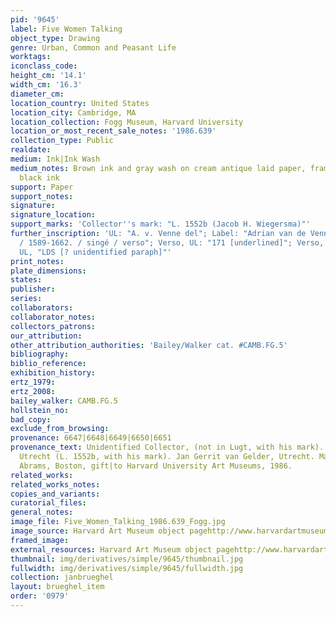 ```yaml
---
pid: '9645'
label: Five Women Talking
object_type: Drawing
genre: Urban, Common and Peasant Life
worktags:
iconclass_code:
height_cm: '14.1'
width_cm: '16.3'
diameter_cm:
location_country: United States
location_city: Cambridge, MA
location_collection: Fogg Museum, Harvard University
location_or_most_recent_sale_notes: '1986.639'
collection_type: Public
realdate:
medium: Ink|Ink Wash
medium_notes: Brown ink and gray wash on cream antique laid paper, framing line in
  black ink
support: Paper
support_notes:
signature:
signature_location:
support_marks: 'Collector''s mark: "L. 1552b (Jacob H. Wiegersma)"'
further_inscription: 'UL: "A. v. Venne del"; Label: "Adrian van de Venne [underlined]
  / 1589-1662. / singé / verso"; Verso, UL: "171 [underlined]"; Verso, UL: "D"; Verso,
  UL, "LDS [? unidentified paraph]"'
print_notes:
plate_dimensions:
states:
publisher:
series:
collaborators:
collaborator_notes:
collectors_patrons:
our_attribution:
other_attribution_authorities: 'Bailey/Walker cat. #CAMB.FG.5'
bibliography:
biblio_reference:
exhibition_history:
ertz_1979:
ertz_2008:
bailey_walker: CAMB.FG.5
hollstein_no:
bad_copy:
exclude_from_browsing:
provenance: 6647|6648|6649|6650|6651
provenance_text: Unidentified Collector, (not in Lugt, with his mark). Jacob H. Wiegersma,
  Utrecht (L. 1552b, with his mark). Jan Gerrit van Gelder, Utrecht. Maida and George
  Abrams, Boston, gift|to Harvard University Art Museums, 1986.
related_works:
related_works_notes:
copies_and_variants:
curatorial_files:
general_notes:
image_file: Five_Women_Talking_1986.639_Fogg.jpg
image_source: Harvard Art Museum object pagehttp://www.harvardartmuseums.org/collections/object/294417
framed_image:
external_resources: Harvard Art Museum object pagehttp://www.harvardartmuseums.org/collections/object/294417
thumbnail: img/derivatives/simple/9645/thumbnail.jpg
fullwidth: img/derivatives/simple/9645/fullwidth.jpg
collection: janbrueghel
layout: brueghel_item
order: '0979'
---
```

